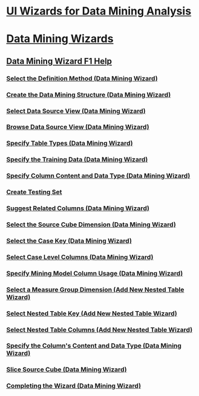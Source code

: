# [UI Wizards for Data Mining Analysis](ui-wizards-data-mining.md)

# [Data Mining Wizards](../data-mining-wizards.md)
## [Data Mining Wizard F1 Help](../data-mining-wizard-f1-help-analysis-services-data-mining.md)
### [Select the Definition Method (Data Mining Wizard)](../select-the-definition-method-data-mining-wizard.md)
### [Create the Data Mining Structure (Data Mining Wizard)](../create-the-data-mining-structure-data-mining-wizard.md)
### [Select Data Source View (Data Mining Wizard)](../select-data-source-view-data-mining-wizard.md)
### [Browse Data Source View (Data Mining Wizard)](../browse-data-source-view-data-mining-wizard.md)
### [Specify Table Types (Data Mining Wizard)](../specify-table-types-data-mining-wizard.md)
### [Specify the Training Data (Data Mining Wizard)](../specify-the-training-data-data-mining-wizard.md)
### [Specify Column Content and Data Type (Data Mining Wizard)](../specify-column-content-and-data-type-data-mining-wizard.md)
### [Create Testing Set](../create-testing-set-data-mining-wizard.md)
### [Suggest Related Columns (Data Mining Wizard)](../suggest-related-columns-data-mining-wizard.md)
### [Select the Source Cube Dimension (Data Mining Wizard)](../select-the-source-cube-dimension-data-mining-wizard.md)
### [Select the Case Key (Data Mining Wizard)](../select-the-case-key-data-mining-wizard.md)
### [Select Case Level Columns (Data Mining Wizard)](../select-case-level-columns-data-mining-wizard.md)
### [Specify Mining Model Column Usage (Data Mining Wizard)](../specify-mining-model-column-usage-data-mining-wizard.md)
### [Select a Measure Group Dimension (Add New Nested Table Wizard)](../select-a-measure-group-dimension-add-new-nested-table-wizard.md)
### [Select Nested Table Key (Add New Nested Table Wizard)](../select-nested-table-key-add-new-nested-table-wizard.md)
### [Select Nested Table Columns (Add New Nested Table Wizard)](../select-nested-table-columns-add-new-nested-table-wizard.md)
### [Specify the Column's Content and Data Type (Data Mining Wizard)](../specify-the-column-s-content-and-data-type-data-mining-wizard.md)
### [Slice Source Cube (Data Mining Wizard)](../slice-source-cube-data-mining-wizard.md)
### [Completing the Wizard (Data Mining Wizard)](../completing-the-wizard-data-mining-wizard.md)

